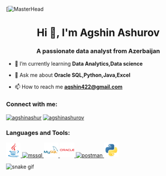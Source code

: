 [![MasterHead](https://d3sujgifhk94se.cloudfront.net/wp-content/uploads/2018/06/10083914/data_analyst_programming_languages.jpg)
<h1 align="center">Hi 👋, I'm Agshin Ashurov</h1>
<h3 align="center">A passionate data analyst from Azerbaijan</h3>

- 🌱 I’m currently learning **Data Analytics,Data science**

- 💬 Ask me about **Oracle SQL,Python,Java,Excel**

- 📫 How to reach me **aqshin422@gmail.com**

<h3 align="left">Connect with me:</h3>
<p align="left">
<a href="https://linkedin.com/in/agshinashur" target="blank"><img align="center" src="https://raw.githubusercontent.com/rahuldkjain/github-profile-readme-generator/master/src/images/icons/Social/linked-in-alt.svg" alt="agshinashur" height="30" width="40" /></a>
<a href="https://fb.com/agshinashurov" target="blank"><img align="center" src="https://raw.githubusercontent.com/rahuldkjain/github-profile-readme-generator/master/src/images/icons/Social/facebook.svg" alt="agshinashurov" height="30" width="40" /></a>
</p>

<h3 align="left">Languages and Tools:</h3>
<p align="left"> <a href="https://www.java.com" target="_blank" rel="noreferrer"> <img src="https://raw.githubusercontent.com/devicons/devicon/master/icons/java/java-original.svg" alt="java" width="40" height="40"/> </a> <a href="https://www.microsoft.com/en-us/sql-server" target="_blank" rel="noreferrer"> <img src="https://www.svgrepo.com/show/303229/microsoft-sql-server-logo.svg" alt="mssql" width="40" height="40"/> </a> <a href="https://www.mysql.com/" target="_blank" rel="noreferrer"> <img src="https://raw.githubusercontent.com/devicons/devicon/master/icons/mysql/mysql-original-wordmark.svg" alt="mysql" width="40" height="40"/> </a> <a href="https://www.oracle.com/" target="_blank" rel="noreferrer"> <img src="https://raw.githubusercontent.com/devicons/devicon/master/icons/oracle/oracle-original.svg" alt="oracle" width="40" height="40"/> </a> <a href="https://postman.com" target="_blank" rel="noreferrer"> <img src="https://www.vectorlogo.zone/logos/getpostman/getpostman-icon.svg" alt="postman" width="40" height="40"/> </a> <a href="https://www.python.org" target="_blank" rel="noreferrer"> <img src="https://raw.githubusercontent.com/devicons/devicon/master/icons/python/python-original.svg" alt="python" width="40" height="40"/> </a> </p>

![snake gif](https://github.com/agshinashur/agshinashur/blob/output/github-contribution-grid-snake.gif)
